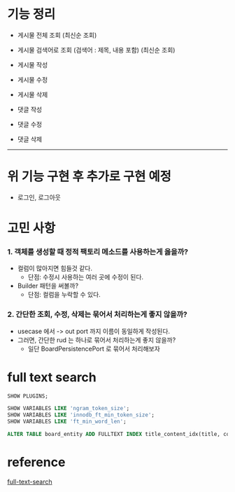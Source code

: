 # 기능 정리 

- 게시물 전체 조회 (최신순 조회)
- 게시물 검색어로 조회 (검색어 : 제목, 내용 포함) (최신순 조회)
- 게시물 작성
- 게시물 수정
- 게시물 삭제

- 댓글 작성
- 댓글 수정
- 댓글 삭제

---
# 위 기능 구현 후 추가로 구현 예정
- 로그인, 로그아웃 

# 고민 사항 

### 1. 객체를 생성할 때 정적 팩토리 메소드를 사용하는게 옳을까? 
- 컬럼이 많아지면 힘들것 같다. 
  - 단점: 수정시 사용하는 여러 곳에 수정이 된다.
- Builder 패턴을 써볼까? 
  - 단점: 컬럼을 누락할 수 있다.

### 2. 간단한 조회, 수정, 삭제는 묶어서 처리하는게 좋지 않을까?
- usecase 에서 -> out port 까지 이름이 동일하게 작성된다. 
- 그러면, 간단한 rud 는 하나로 묶어서 처리하는게 좋지 않을까?
  - 일단 BoardPersistencePort 로 묶어서 처리해보자

# full text search
```sql
SHOW PLUGINS;
```
```sql
SHOW VARIABLES LIKE 'ngram_token_size';
SHOW VARIABLES LIKE 'innodb_ft_min_token_size';
SHOW VARIABLES LIKE 'ft_min_word_len';
```

```sql
ALTER TABLE board_entity ADD FULLTEXT INDEX title_content_idx(title, content) WITH PARSER ngram;
```



# reference

[full-text-search](https://gist.github.com/Fabricio20/83c86ccf055c8efc359463dc8a1e895c)
